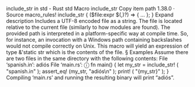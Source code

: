 include_str in std - Rust
std
Macro
include_str
Copy item path
1.38.0
·
Source
macro_rules! include_str {
    ($file:expr $(,)?) => { ... };
}
Expand description
Includes a UTF-8 encoded file as a string.
The file is located relative to the current file (similarly to how
modules are found). The provided path is interpreted in a platform-specific
way at compile time. So, for instance, an invocation with a Windows path
containing backslashes
\
would not compile correctly on Unix.
This macro will yield an expression of type
&'static str
which is the
contents of the file.
§
Examples
Assume there are two files in the same directory with the following
contents:
File ‘spanish.in’:
adiós
File ‘main.rs’:
ⓘ
fn
main() {
let
my_str =
include_str!
(
"spanish.in"
);
assert_eq!
(my_str,
"adiós\n"
);
print!
(
"{my_str}"
);
}
Compiling ‘main.rs’ and running the resulting binary will print “adiós”.